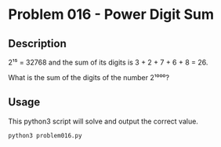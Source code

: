 # Problem 016 - Power Digit Sum

## Description

2¹⁵ = 32768 and the sum of its digits is 3 + 2 + 7 + 6 + 8 = 26.

What is the sum of the digits of the number 2¹⁰⁰⁰?

## Usage

This python3 script will solve and output the correct value.

```bash
python3 problem016.py
```
